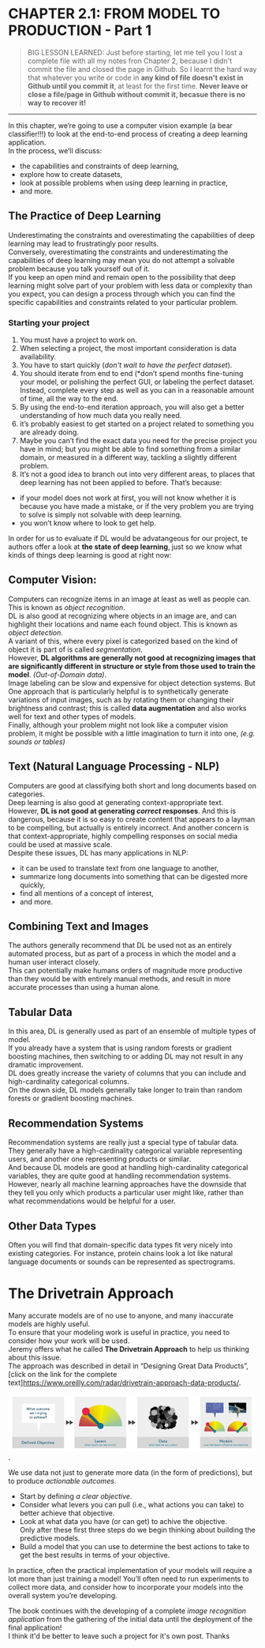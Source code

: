 
# CHAPTER 2.1: FROM MODEL TO PRODUCTION - Part 1

> BIG LESSON LEARNED:
Just before starting, let me tell you I lost a complete file with all my notes fron Chapter 2, because I didn't commit the file and closed the page in Github.
So I learnt the hard way that whatever you write or code in **any kind of file doesn't exist in Github until you commit it**, at least for the first time.
**Never leave or close a file/page in Github without commit it, becasue there is no way to recover it!**

---

In this chapter, we’re going to use a computer vision example (a bear classifier!!!) to look at the end-to-end process of creating a deep learning application.  
In the process, we’ll discuss:
- the capabilities and constraints of deep learning, 
- explore how to create datasets, 
- look at possible problems when using deep learning in practice, 
- and more.

## The Practice of Deep Learning

Underestimating the constraints and overestimating the capabilities of deep learning may lead to frustratingly poor results.  
Conversely, overestimating the constraints and underestimating the capabilities of deep learning may mean you do not attempt 
a solvable problem because you talk yourself out of it.  
If you keep an open mind and remain open to the possibility that deep learning might solve part of your problem with less data or complexity than you expect, 
you can design a process through which you can find the specific capabilities and constraints related to your particular problem.  

### Starting your project

1. You must have a project to work on.
2. When selecting a project, the most important consideration is data availability.
3. You have to start quickly (*don't wait to have the perfect dataset*).
4. You should iterate from end to end (*don’t spend months fine-tuning your model, or polishing the perfect GUI, or labeling the perfect dataset.
Instead, complete every step as well as you can in a reasonable amount of time, all the way to the end.
5. By using the end-to-end iteration approach, you will also get a better understanding of how much data you really need.
6. it’s probably easiest to get started on a project related to something you are already doing.
7. Maybe you can’t find the exact data you need for the precise project you have in mind; 
but you might be able to find something from a similar domain, or measured in a different way, tackling a slightly different problem.
8. It’s not a good idea to branch out into very different areas, to places that deep learning has not been applied to before. That’s because:
- if your model does not work at first, you will not know whether it is because you have made a mistake, 
or if the very problem you are trying to solve is simply not solvable with deep learning. 
- you won’t know where to look to get help.

In order for us to evaluate if DL would be advatangeous for our project, te authors offer a look at **the state of deep learning**, 
just so we know what kinds of things deep learning is good at right now:

## Computer Vision:
Computers can recognize items in an image at least as well as people can. This is known as *object recognition*.  
DL is also good at recognizing where objects in an image are, and can highlight their locations and name each found object. This is known as *object detection*.  
A variant of this, where every pixel is categorized based on the kind of object it is part of is called *segmentation*.  
However, **DL algorithms are generally not good at recognizing images that are significantly different in structure or style from those used to train the model**.
*(Out-of-Domain data)*.  
Image labeling can be slow and expensive for object detection systems. But One approach that is particularly helpful 
is to synthetically generate variations of input images, such as by rotating them or changing their brightness and contrast; 
this is called **data augmentation** and also works well for text and other types of models.  
Finally, although your problem might not look like a computer vision problem, it might be possible with a little imagination to turn it into one, *(e.g. sounds or tables)*

## Text (Natural Language Processing - NLP)
Computers are good at classifying both short and long documents based on categories.  
Deep learning is also good at generating context-appropriate text.  
However, **DL is not good at generating *correct* responses**. And this is dangerous, because it is so easy to create content 
that appears to a layman to be compelling, but actually is entirely incorrect. And another concern is that context-appropriate, highly compelling responses on social media could be used at massive scale.  
Despite these issues, DL has many applications in NLP: 
- it can be used to translate text from one language to another, 
- summarize long documents into something that can be digested more quickly, 
- find all mentions of a concept of interest, 
- and more.

## Combining Text and Images
The authors generally recommend that DL be used not as an entirely automated process, 
but as part of a process in which the model and a human user interact closely.  
This can potentially make humans orders of magnitude more productive than they would be with entirely manual methods, 
and result in more accurate processes than using a human alone.

## Tabular Data
In this area, DL is generally used as part of an ensemble of multiple types of model.  
If you already have a system that is using random forests or gradient boosting machines, 
then switching to or adding DL may not result in any dramatic improvement.  
DL does greatly increase the variety of columns that you can include and high-cardinality categorical columns.  
On the down side, DL models generally take longer to train than random forests or gradient boosting machines.  

## Recommendation Systems
Recommendation systems are really just a special type of tabular data.  
They generally have a high-cardinality categorical variable representing users, and another one representing products or similar.  
And because DL models are good at handling high-cardinality categorical variables, they are quite good at handling recommendation systems.  
However, nearly all machine learning approaches have the downside that they tell you only which products a particular user might like, 
rather than what recommendations would be helpful for a user.

## Other Data Types
Often you will find that domain-specific data types fit very nicely into existing categories. 
For instance, protein chains look a lot like natural language documents or sounds can be represented as spectrograms.


# The Drivetrain Approach

Many accurate models are of no use to anyone, and many inaccurate models are highly useful.  
To ensure that your modeling work is useful in practice, you need to consider how your work will be used.  
Jeremy offers what he called **The Drivetrain Approach** to help us thinking about this issue.  
The approach was described in detail in “Designing Great Data Products”, [click on the link for the complete text]<https://www.oreilly.com/radar/drivetrain-approach-data-products/>. 

![Drivetrain IMG](https://github.com/luisenoz/luisenoz.github.io/blob/master/images/unnamed.png). 

We use data not just to generate more data (in the form of predictions), but to produce *actionable outcomes*. 
- Start by defining *a clear objective*.
- Consider what levers you can pull (i.e., what actions you can take) to better achieve that objective.
- Look at what data you have (or can get) to achive the objective.  
Only after these first three steps do we begin thinking about building the predictive models. 
- Build a model that you can use to determine the best actions to take to get the best results in terms of your objective.  

In practice, often the practical implementation of your models will require a lot more than just training a model! 
You’ll often need to run experiments to collect more data, and consider how to incorporate your models into the overall system you’re developing. 

The book continues with the developing of a complete *image recognition application* from the gathering of the initial data until the deployment of the final application!  
I think it'd be better to leave such a project for it's own post. Thanks



